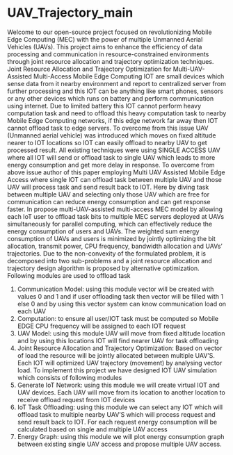 # UAV_Trajectory_main
Welcome to our open-source project focused on revolutionizing Mobile Edge Computing (MEC) with the power of multiple Unmanned Aerial Vehicles (UAVs). This project aims to enhance the efficiency of data processing and communication in resource-constrained environments through joint resource allocation and trajectory optimization techniques.
Joint Resource Allocation and Trajectory Optimization for Multi-UAV-Assisted Multi-Access Mobile Edge Computing
IOT are small devices which sense data from it nearby environment and report to centralized server from further processing and this IOT can be anything like smart phones, sensors or any other devices which runs on battery and perform communication using internet. Due to limited battery this IOT cannot perform heavy computation task and need to offload this heavy computation task to nearby Mobile Edge Computing networks, if this edge network far away then IOT cannot offload task to edge servers. To overcome from this issue UAV (Unmanned aerial vehicle) was introduced which moves on fixed altitude nearer to IOT locations so IOT can easily offload to nearby UAV to get processed result. 
All existing techniques were using SINGLE ACCESS UAV where all IOT will send or offload task to single UAV which leads to more energy consumption and get more delay in response. 
To overcome from above issue author of this paper employing Multi UAV Assisted Mobile Edge Access where single IOT can offload task between multiple UAV and those UAV will process task and send result back to IOT. Here by diving task between multiple UAV and selecting only those UAV which are free for communication can reduce energy consumption and can get response faster.
In propose multi-UAV-assisted multi-access MEC model by allowing each IoT user to offload task bits to multiple MEC servers deployed at UAVs simultaneously for parallel computing, which can effectively reduce the energy consumption of users and UAVs. The weighted sum energy consumption of UAVs and users is minimized by jointly optimizing the bit allocation, transmit power, CPU frequency, bandwidth allocation and UAVs’ trajectories. Due to the non-convexity of the formulated problem, it is decomposed into two sub-problems and a joint resource allocation and trajectory design algorithm is proposed by alternative optimization.
Following modules are used to offload task
1)	Communication Model: using this module vector will be created with values 0 and 1 and if user offloading task then vector will be filled with 1 else 0 and by using this vector system can know communication load on each UAV
2)	Computation: to ensure all user/IOT task must be computed so Mobile EDGE CPU frequency will be assigned to each IOT request
3)	UAV Model: using this module UAV will move from fixed altitude location and by using this locations IOT will find nearer UAV for task offloading
4)	Joint Resource Allocation and Trajectory Optimization: Based on vector of load the resource will be jointly allocated between multiple UAV’S. Each IOT will optimized UAV trajectory (movement) by analysing vector load.
To implement this project we have designed IOT UAV simulation which consists of following modules
1)	Generate IoT Network: using this module we will create virtual IOT and UAV devices. Each UAV will move from its location to another location to receive offload request from IOT devices
2)	IoT Task Offloading: using this module we can select any IOT which will offload task to multiple nearby UAV’S which will process request and send result back to IOT. For each request energy consumption will be calculated based on single and multiple UAV access
3)	Energy Graph: using this module we will plot energy consumption graph between existing single UAV access and propose multiple UAV access.
